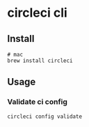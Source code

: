 # circleci cli

## Install

```shell
# mac 
brew install circleci
```

## Usage

### Validate ci config

```shell
circleci config validate
```
